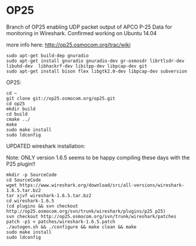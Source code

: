 # OP25
Branch of OP25 enabling UDP packet output of APCO P-25 Data for monitoring in Wireshark. Confirmed working on Ubuntu 14.04

more info here: http://op25.osmocom.org/trac/wiki

	sudo apt-get build-dep gnuradio
	sudo apt-get install gnuradio gnuradio-dev gr-osmosdr librtlsdr-dev libuhd-dev  libhackrf-dev libitpp-dev libpcap-dev git
	sudo apt-get install bison flex libgtk2.0-dev libpcap-dev subversion

OP25:

	cd ~
	git clone git://op25.osmocom.org/op25.git
	cd op25
	mkdir build
	cd build
	cmake ../
	make
	sudo make install
	sudo ldconfig

UPDATED wireshark installation: 

Note: ONLY version 1.6.5 seems to be happy compiling these days with the P25 plugin!!

	mkdir -p SourceCode
	cd SourceCode
	wget https://www.wireshark.org/download/src/all-versions/wireshark-1.6.5.tar.bz2
	tar xjvf wireshark-1.6.5.tar.bz2
	cd wireshark-1.6.5
	(cd plugins && svn checkout http://op25.osmocom.org/svn/trunk/wireshark/plugins/p25 p25)
	svn checkout http://op25.osmocom.org/svn/trunk/wireshark/patches
	patch -p1 < patches/wireshark-1.6.5.patch
	./autogen.sh && ./configure && make clean && make
	sudo make install
	sudo ldconfig

